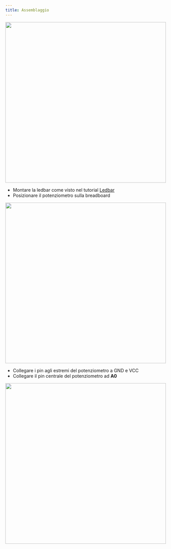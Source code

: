 ```yaml
---
title: Assemblaggio
---
```


<img src="./images/ledbar_potentiometer.png" alt="" style="width: 500px;"/>

  * Montare la ledbar come visto nel tutorial [Ledbar](/projects/ledbar/2-mount.html)
  * Posizionare il potenziometro sulla breadboard

<img src="./images/1.jpg" alt="" style="width: 500px;"/>

  * Collegare i pin agli estremi del potenziometro a GND e VCC
  * Collegare il pin centrale del potenziometro ad __A0__

<img src="./images/2.jpg" alt="" style="width: 500px;"/>